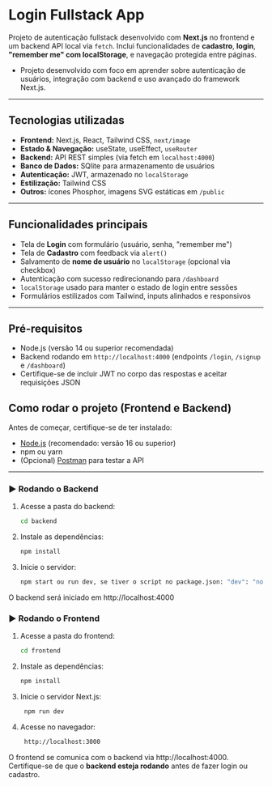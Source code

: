 # Login Fullstack App

Projeto de autenticação fullstack desenvolvido com **Next.js** no frontend e um backend API local via `fetch`. Inclui funcionalidades de **cadastro**, **login**, **"remember me" com localStorage**, e navegação protegida entre páginas.
- Projeto desenvolvido com foco em aprender sobre autenticação de usuários, integração com backend e uso avançado do framework Next.js.

---

##  Tecnologias utilizadas

- **Frontend:** Next.js, React, Tailwind CSS, `next/image`
- **Estado & Navegação:** useState, useEffect, `useRouter`
- **Backend:** API REST simples (via fetch em `localhost:4000`)
- **Banco de Dados:** SQlite para armazenamento de usuários
- **Autenticação:** JWT, armazenado no `localStorage`
- **Estilização:** Tailwind CSS
- **Outros:** ícones Phosphor, imagens SVG estáticas em `/public`

---

##  Funcionalidades principais

- Tela de **Login** com formulário (usuário, senha, "remember me")
- Tela de **Cadastro** com feedback via `alert()`
- Salvamento de **nome de usuário** no `localStorage` (opcional via checkbox)
- Autenticação com sucesso redirecionando para `/dashboard`
- `localStorage` usado para manter o estado de login entre sessões
- Formulários estilizados com Tailwind, inputs alinhados e responsivos

---

##  Pré-requisitos

- Node.js (versão 14 ou superior recomendada)
- Backend rodando em `http://localhost:4000` (endpoints `/login`, `/signup` e `/dashboard`)
- Certifique-se de incluir JWT no corpo das respostas e aceitar requisições JSON

## Como rodar o projeto (Frontend e Backend)

Antes de começar, certifique-se de ter instalado:

- [Node.js](https://nodejs.org) (recomendado: versão 16 ou superior)
- npm ou yarn
- (Opcional) [Postman](https://www.postman.com/) para testar a API

---

### ▶️ Rodando o Backend

1. Acesse a pasta do backend:

   ```bash
   cd backend

2. Instale as dependências:

   ```bash
   npm install

3. Inicie o servidor:

   ```bash
   npm start ou run dev, se tiver o script no package.json: "dev": "nodemon src/server.js"

O backend será iniciado em http://localhost:4000

### ▶️ Rodando o Frontend

1. Acesse a pasta do frontend:

   ```bash
   cd frontend

2. Instale as dependências:

   ```bash
   npm install

3. Inicie o servidor Next.js:

   ```bash
    npm run dev
   
4. Acesse no navegador:

   ```bash
    http://localhost:3000

O frontend se comunica com o backend via http://localhost:4000. Certifique-se de que o **backend esteja rodando** antes de fazer login ou cadastro.
